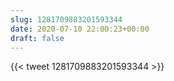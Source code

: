 ```yaml
---
slug: 1281709883201593344
date: 2020-07-10 22:00:23+00:00
draft: false
---
```


{{< tweet 1281709883201593344 >}}
